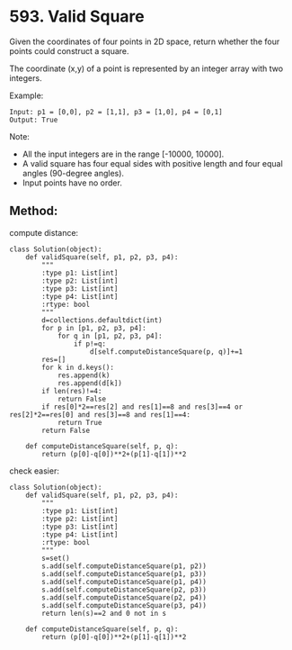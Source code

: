 # 593. Valid Square

Given the coordinates of four points in 2D space, return whether the four points could construct a square.

The coordinate (x,y) of a point is represented by an integer array with two integers.

Example:

    Input: p1 = [0,0], p2 = [1,1], p3 = [1,0], p4 = [0,1]
    Output: True

Note:

- All the input integers are in the range [-10000, 10000].
- A valid square has four equal sides with positive length and four equal angles (90-degree angles).
- Input points have no order.

## Method:

compute distance:

    class Solution(object):
        def validSquare(self, p1, p2, p3, p4):
            """
            :type p1: List[int]
            :type p2: List[int]
            :type p3: List[int]
            :type p4: List[int]
            :rtype: bool
            """
            d=collections.defaultdict(int)
            for p in [p1, p2, p3, p4]:
                for q in [p1, p2, p3, p4]:
                    if p!=q:
                        d[self.computeDistanceSquare(p, q)]+=1
            res=[]
            for k in d.keys():
                res.append(k)
                res.append(d[k])
            if len(res)!=4:
                return False
            if res[0]*2==res[2] and res[1]==8 and res[3]==4 or res[2]*2==res[0] and res[3]==8 and res[1]==4:
                return True
            return False
            
        def computeDistanceSquare(self, p, q):
            return (p[0]-q[0])**2+(p[1]-q[1])**2
            
check easier:

    class Solution(object):
        def validSquare(self, p1, p2, p3, p4):
            """
            :type p1: List[int]
            :type p2: List[int]
            :type p3: List[int]
            :type p4: List[int]
            :rtype: bool
            """
            s=set()
            s.add(self.computeDistanceSquare(p1, p2))
            s.add(self.computeDistanceSquare(p1, p3))
            s.add(self.computeDistanceSquare(p1, p4))
            s.add(self.computeDistanceSquare(p2, p3))
            s.add(self.computeDistanceSquare(p2, p4))
            s.add(self.computeDistanceSquare(p3, p4))
            return len(s)==2 and 0 not in s
            
        def computeDistanceSquare(self, p, q):
            return (p[0]-q[0])**2+(p[1]-q[1])**2